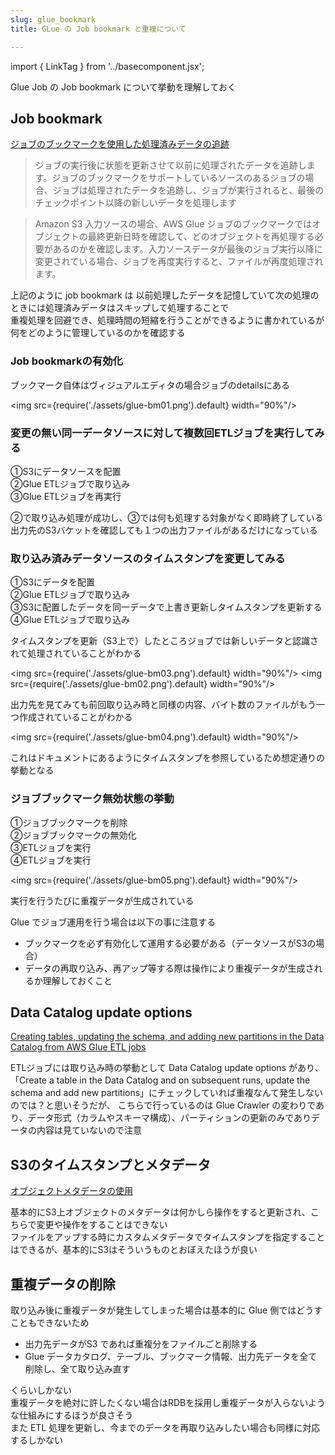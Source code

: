 ```yaml
---
slug: glue_bookmark
title: GLue の Job bookmark と重複について

---
```

import { LinkTag } from '../basecomponent.jsx';

Glue Job の Job bookmark について挙動を理解しておく  

## Job bookmark
[ジョブのブックマークを使用した処理済みデータの追跡](https://docs.aws.amazon.com/ja_jp/glue/latest/dg/monitor-continuations.html)  

> ジョブの実行後に状態を更新させて以前に処理されたデータを追跡します。ジョブのブックマークをサポートしているソースのあるジョブの場合、ジョブは処理されたデータを追跡し、ジョブが実行されると、最後のチェックポイント以降の新しいデータを処理します  

> Amazon S3 入力ソースの場合、AWS Glue ジョブのブックマークではオブジェクトの最終更新日時を確認して、どのオブジェクトを再処理する必要があるのかを確認します。入力ソースデータが最後のジョブ実行以降に変更されている場合、ジョブを再度実行すると、ファイルが再度処理されます。  

上記のように job bookmark は 以前処理したデータを記憶していて次の処理のときには処理済みデータはスキップして処理することで  
重複処理を回避でき、処理時間の短縮を行うことができるように書かれているが何をどのように管理しているのかを確認する  

### Job bookmarkの有効化
ブックマーク自体はヴィジュアルエディタの場合ジョブのdetailsにある  

<img src={require('./assets/glue-bm01.png').default} width="90%"/>

### 変更の無い同一データソースに対して複数回ETLジョブを実行してみる  
①S3にデータソースを配置  
②Glue ETLジョブで取り込み  
③Glue ETLジョブを再実行  

②で取り込み処理が成功し、③では何も処理する対象がなく即時終了している  
出力先のS3バケットを確認しても１つの出力ファイルがあるだけになっている  

### 取り込み済みデータソースのタイムスタンプを変更してみる  
①S3にデータを配置  
②Glue ETLジョブで取り込み  
③S3に配置したデータを同一データで上書き更新しタイムスタンプを更新する  
④Glue ETLジョブで取り込み  

タイムスタンプを更新（S3上で）したところジョブでは新しいデータと認識されて処理されていることがわかる  

<img src={require('./assets/glue-bm03.png').default} width="90%"/>
<img src={require('./assets/glue-bm02.png').default} width="90%"/>

出力先を見てみても前回取り込み時と同様の内容、バイト数のファイルがもう一つ作成されていることがわかる  

<img src={require('./assets/glue-bm04.png').default} width="90%"/>

これはドキュメントにあるようにタイムスタンプを参照しているため想定通りの挙動となる  

### ジョブブックマーク無効状態の挙動  
①ジョブブックマークを削除  
②ジョブブックマークの無効化  
③ETLジョブを実行  
④ETLジョブを実行  

<img src={require('./assets/glue-bm05.png').default} width="90%"/>

実行を行うたびに重複データが生成されている  

Glue でジョブ運用を行う場合は以下の事に注意する  

* ブックマークを必ず有効化して運用する必要がある（データソースがS3の場合）  
* データの再取り込み、再アップ等する際は操作により重複データが生成されるか理解しておくこと  

## Data Catalog update options
[Creating tables, updating the schema, and adding new partitions in the Data Catalog from AWS Glue ETL jobs](https://docs.aws.amazon.com/glue/latest/dg/update-from-job.html)  

ETLジョブには取り込み時の挙動として Data Catalog update options があり、「Create a table in the Data Catalog and on subsequent runs, update the schema and add new partitions」にチェックしていれば重複なんて発生しないのでは？と思いそうだが、
こちらで行っているのは Glue Crawler の変わりであり、データ形式（カラムやスキーマ構成）、パーティションの更新のみでありデータの内容は見ていないので注意  

## S3のタイムスタンプとメタデータ
[オブジェクトメタデータの使用](https://docs.aws.amazon.com/ja_jp/AmazonS3/latest/userguide/UsingMetadata.html)  

基本的にS3上オブジェクトのメタデータは何かしら操作をすると更新され、こちらで変更や操作をすることはできない  
ファイルをアップする時にカスタムメタデータでタイムスタンプを指定することはできるが、基本的にS3はそういうものとおぼえたほうが良い  

## 重複データの削除
取り込み後に重複データが発生してしまった場合は基本的に Glue 側ではどうすこともできないため  

* 出力先データがS3 であれば重複分をファイルごと削除する  
* Glue データカタログ、テーブル、ブックマーク情報、出力先データを全て削除し、全て取り込み直す  

くらいしかない  
重複データを絶対に許したくない場合はRDBを採用し重複データが入らないような仕組みにするほうが良さそう  
また ETL 処理を更新し、今までのデータを再取り込みしたい場合も同様に対応するしかない  

